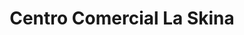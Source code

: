 ---
title: "Centro Comercial La Skina"
url: /santa-tecla/centro-comercial-la-skina/
shop: Einkaufszentrum
---